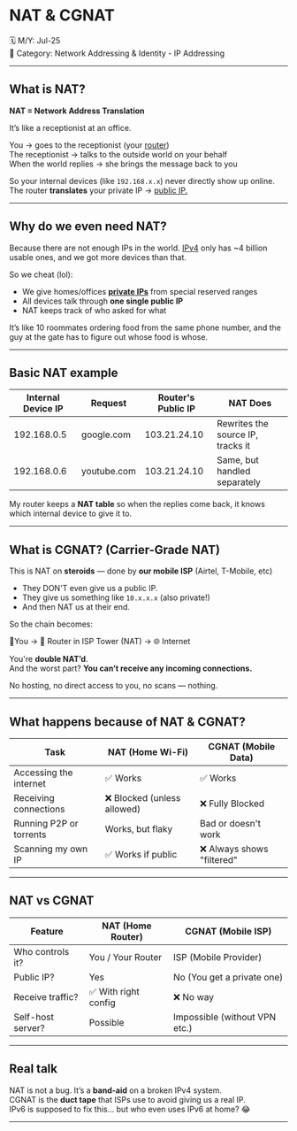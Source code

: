 # NAT & CGNAT

🗓️ M/Y: Jul-25  
📂 Category: Network Addressing & Identity - IP Addressing 

---

## What is NAT?

**NAT = Network Address Translation**

It’s like a receptionist at an office.

You → goes to the receptionist (your [router](https://github.com/bwbearr/Field-Notes/blob/f07b17c406a1854527d97f54d66aa1c1cfe136d3/Networking/3.%20Network%20Hardware%20%26%20Topologies/3.1%20-%20Devices/3.1.5%20-%20Router.md))  
The receptionist → talks to the outside world on your behalf  
When the world replies → she brings the message back to you

So your internal devices (like `192.168.x.x`) never directly show up online.  
The router **translates** your private IP → [public IP.](https://github.com/bwbearr/Field-Notes/blob/b9cb14fe32e499d737308ed61acb34bdb7c6f034/Networking/5.%20Network%20Addressing%20%26%20Identity/5.1%20-%20IP%20Addressing/5.1.3%20-%20Private%20vs%20Public%20IP.md)

---

## Why do we even need NAT?

Because there are not enough IPs in the world. [IPv4](https://github.com/bwbearr/Field-Notes/blob/f07b17c406a1854527d97f54d66aa1c1cfe136d3/Networking/5.%20Network%20Addressing%20%26%20Identity/5.1%20-%20IP%20Addressing/5.1.1%20-%20IPv4%20Address.md) only has ~4 billion usable ones, and we got more devices than that.

So we cheat (lol):

- We give homes/offices [**private IPs**](https://github.com/bwbearr/Field-Notes/blob/f07b17c406a1854527d97f54d66aa1c1cfe136d3/Networking/5.%20Network%20Addressing%20%26%20Identity/5.1%20-%20IP%20Addressing/5.1.3%20-%20Private%20vs%20Public%20IP.md) from special reserved ranges
- All devices talk through **one single public IP**
- NAT keeps track of who asked for what

It’s like 10 roommates ordering food from the same phone number, and the guy at the gate has to figure out whose food is whose.

---

## Basic NAT example

| Internal Device IP | Request        | Router's Public IP | NAT Does                        |
|--------------------|----------------|--------------------|---------------------------------|
| 192.168.0.5        | google.com     | 103.21.24.10       | Rewrites the source IP, tracks it |
| 192.168.0.6        | youtube.com    | 103.21.24.10       | Same, but handled separately    |

My router keeps a **NAT table** so when the replies come back, it knows which internal device to give it to.

---

## What is CGNAT? (Carrier-Grade NAT)

This is NAT on **steroids** — done by **our mobile ISP** (Airtel, T-Mobile, etc)

- They DON'T even give us a public IP.
- They give us something like `10.x.x.x` (also private!)
- And then NAT us at their end.

So the chain becomes:

📱You → 🛜 Router in ISP Tower (NAT) → 🌐 Internet

You're **double NAT’d**.  
And the worst part? **You can’t receive any incoming connections.**

No hosting, no direct access to you, no scans — nothing.

---


## What happens because of NAT & CGNAT?

| Task                   | NAT (Home Wi-Fi)     | CGNAT (Mobile Data)           |
|------------------------|----------------------|-------------------------------|
| Accessing the internet | ✅ Works             | ✅ Works                       |
| Receiving connections  | ❌ Blocked (unless allowed) | ❌ Fully Blocked        |
| Running P2P or torrents|  Works, but flaky  |  Bad or doesn't work         |
| Scanning my own IP   | ✅ Works if public    | ❌ Always shows "filtered"     |

---

## NAT vs CGNAT

| Feature           | NAT (Home Router)        | CGNAT (Mobile ISP)            |
|------------------|--------------------------|-------------------------------|
| Who controls it? | You / Your Router        | ISP (Mobile Provider)         |
| Public IP?       | Yes                      | No (You get a private one)    |
| Receive traffic? | ✅ With right config     | ❌ No way                     |
| Self-host server?| Possible                 | Impossible (without VPN etc.) |

---


## Real talk

NAT is not a bug. It’s a **band-aid** on a broken IPv4 system.  
CGNAT is the **duct tape** that ISPs use to avoid giving us a real IP.  
IPv6 is supposed to fix this… but who even uses IPv6 at home? 😂

---
